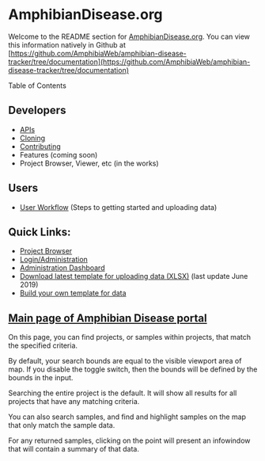 AmphibianDisease.org
=======================

Welcome to the README section for [AmphibianDisease.org](https://amphibiandisease.org). You can view this information natively in Github at [https://github.com/AmphibiaWeb/amphibian-disease-tracker/tree/documentation](https://github.com/AmphibiaWeb/amphibian-disease-tracker/tree/documentation)

Table of Contents

## Developers     
 - [APIs](https://amphibian-disease-tracker.readthedocs.io/en/latest/APIs/)
 - [Cloning](https://amphibian-disease-tracker.readthedocs.io/en/latest/Cloning/)
 - [Contributing](https://amphibian-disease-tracker.readthedocs.io/en/latest/Contributing/)
 - Features (coming soon)
 - Project Browser, Viewer, etc  (in the works)      


## Users
 - [User Workflow](https://amphibian-disease-tracker.readthedocs.io/en/latest/User%20Workflow/) (Steps to getting started and uploading data)
 

## Quick Links:

- [Project Browser](https://amphibiandisease.org/project.php)<i class="fas fa-external-link-alt"></i>
- [Login/Administration](https://amphibiandisease.org/admin)<i class="fas fa-external-link-alt"></i>
- [Administration Dashboard](https://amphibiandisease.org/admin-page.html)<i class="fas fa-external-link-alt"></i>
- [Download latest template for uploading data (XLSX)](https://berkeley.box.com/v/AmphibianDisease-template)<span class="fas fa-file-download"></span> (last update June 2019)
- [Build your own template for data](http://www.biscicol.org/template)<i class="fas fa-external-link-alt"></i>

## [Main page of Amphibian Disease portal](https://amphibiandisease.org)

On this page, you can find projects, or samples within projects, that match the specified criteria.

By default, your search bounds are equal to the visible viewport area of map. If you disable the toggle switch, then the bounds will be defined by the bounds in the input.

Searching the entire project is the default. It will show all results for all projects that have any matching criteria.

You can also search samples, and find and highlight samples on the map that only match the sample data.

For any returned samples, clicking on the point will present an infowindow that will contain a summary of that data.
